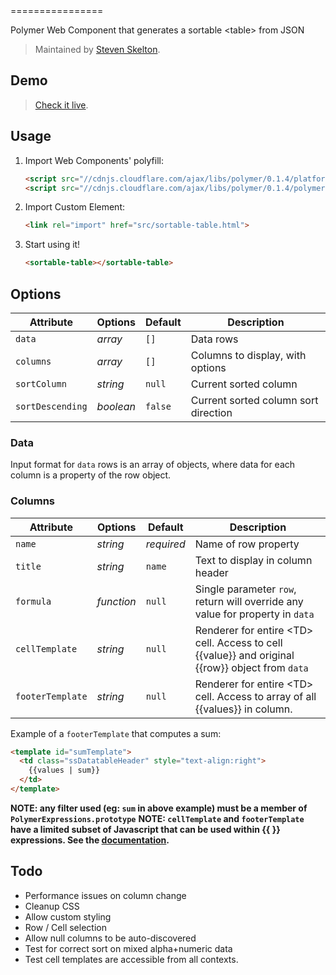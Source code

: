 <sortable-table>
================

Polymer Web Component that generates a sortable &lt;table> from JSON

> Maintained by [Steven Skelton](https://github.com/stevenrskelton).

## Demo

> [Check it live](http://stevenrskelton.ca/).

## Usage

1. Import Web Components' polyfill:

    ```html
    <script src="//cdnjs.cloudflare.com/ajax/libs/polymer/0.1.4/platform.js"></script>
    <script src="//cdnjs.cloudflare.com/ajax/libs/polymer/0.1.4/polymer.js"></script>
    ```

2. Import Custom Element:

    ```html
    <link rel="import" href="src/sortable-table.html">
    ```

3. Start using it!

    ```html
    <sortable-table></sortable-table>
    ```
	
## Options

Attribute  			| Options                   | Default             	| Description
---        			| ---                       | ---                 	| ---
`data`      		| *array*                  	| `[]`               	| Data rows
`columns`      		| *array*       			| `[]`               	| Columns to display, with options
`sortColumn`   		| *string*                  | `null`               	| Current sorted column
`sortDescending`   	| *boolean*                 | `false`              	| Current sorted column sort direction

### Data

Input format for `data` rows is an array of objects, where data for each column is a property of the row object.

### Columns

Attribute  			| Options                   | Default             	| Description
---        			| ---                       | ---                 	| ---
`name`      		| *string*                 	| _required_           	| Name of row property
`title`      		| *string*       			| `name`               	| Text to display in column header
`formula`   		| *function*                | `null`               	| Single parameter `row`, return will override any value for property in `data`
`cellTemplate`   	| *string*                 	| `null`              	| Renderer for entire &lt;TD> cell. Access to cell {{value}} and original {{row}} object from `data`
`footerTemplate`   	| *string*                 	| `null`              	| Renderer for entire &lt;TD> cell. Access to array of all {{values}} in column.


Example of a `footerTemplate` that computes a sum:

```html
<template id="sumTemplate">
  <td class="ssDatatableHeader" style="text-align:right">
	{{values | sum}}
  </td>
</template>
```
__NOTE: any filter used (eg: `sum` in above example) must be a member of `PolymerExpressions.prototype`__
__NOTE: `cellTemplate` and `footerTemplate` have a limited subset of Javascript that can be used within {{ }} expressions.  See the [documentation](http://www.polymer-project.org/docs/polymer/expressions.html).__

## Todo

- Performance issues on column change
- Cleanup CSS
- Allow custom styling
- Row / Cell selection
- Allow null columns to be auto-discovered
- Test for correct sort on mixed alpha+numeric data
- Test cell templates are accessible from all contexts.